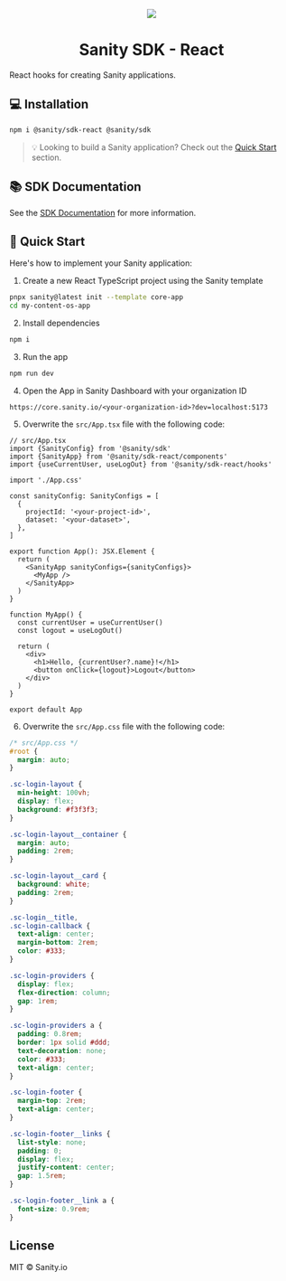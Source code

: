 <p align="center">
  <a href="https://sanity.io">
    <img src="https://cdn.sanity.io/images/3do82whm/next/1dfce9dde7a62ccaa8e8377254a1e919f6c07ad3-128x128.svg" />
  </a>
  <h1 align="center">Sanity SDK - React</h1>
</p>

React hooks for creating Sanity applications.

## 💻 Installation

```bash
npm i @sanity/sdk-react @sanity/sdk
```

> 💡 Looking to build a Sanity application? Check out the [Quick Start](#quick-start) section.

## 📚 SDK Documentation

See the [SDK Documentation](https://sdk-docs.sanity.dev) for more information.

## 🚀 Quick Start

Here's how to implement your Sanity application:

1. Create a new React TypeScript project using the Sanity template

```bash
pnpx sanity@latest init --template core-app
cd my-content-os-app
```

2. Install dependencies

```bash
npm i
```

3. Run the app

```bash
npm run dev
```

4. Open the App in Sanity Dashboard with your organization ID

```
https://core.sanity.io/<your-organization-id>?dev=localhost:5173
```

5. Overwrite the `src/App.tsx` file with the following code:

```tsx
// src/App.tsx
import {SanityConfig} from '@sanity/sdk'
import {SanityApp} from '@sanity/sdk-react/components'
import {useCurrentUser, useLogOut} from '@sanity/sdk-react/hooks'

import './App.css'

const sanityConfig: SanityConfigs = [
  {
    projectId: '<your-project-id>',
    dataset: '<your-dataset>',
  },
]

export function App(): JSX.Element {
  return (
    <SanityApp sanityConfigs={sanityConfigs}>
      <MyApp />
    </SanityApp>
  )
}

function MyApp() {
  const currentUser = useCurrentUser()
  const logout = useLogOut()

  return (
    <div>
      <h1>Hello, {currentUser?.name}!</h1>
      <button onClick={logout}>Logout</button>
    </div>
  )
}

export default App
```

6. Overwrite the `src/App.css` file with the following code:

```css
/* src/App.css */
#root {
  margin: auto;
}

.sc-login-layout {
  min-height: 100vh;
  display: flex;
  background: #f3f3f3;
}

.sc-login-layout__container {
  margin: auto;
  padding: 2rem;
}

.sc-login-layout__card {
  background: white;
  padding: 2rem;
}

.sc-login__title,
.sc-login-callback {
  text-align: center;
  margin-bottom: 2rem;
  color: #333;
}

.sc-login-providers {
  display: flex;
  flex-direction: column;
  gap: 1rem;
}

.sc-login-providers a {
  padding: 0.8rem;
  border: 1px solid #ddd;
  text-decoration: none;
  color: #333;
  text-align: center;
}

.sc-login-footer {
  margin-top: 2rem;
  text-align: center;
}

.sc-login-footer__links {
  list-style: none;
  padding: 0;
  display: flex;
  justify-content: center;
  gap: 1.5rem;
}

.sc-login-footer__link a {
  font-size: 0.9rem;
}
```

## License

MIT © Sanity.io
